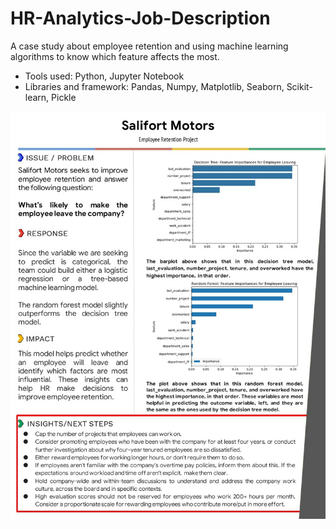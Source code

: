 # HR-Analytics-Job-Description
A case study about employee retention and using machine learning algorithms to know which feature affects the most.

* Tools used: Python, Jupyter Notebook
* Libraries and framework: Pandas, Numpy, Matplotlib, Seaborn, Scikit-learn, Pickle

![Executive Summary](https://github.com/adzim99/HR-Analytics-Job-Description/blob/main/HR%20Analytics%20Job%20Prediction.jpg)
